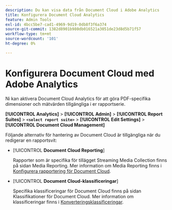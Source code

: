 ```yaml
---
description: Du kan visa data från Document Cloud i Adobe Analytics
title: Konfigurera Document Cloud Analytics
feature: Admin Tools
exl-id: 4bcc5be7-cad1-4969-9d19-0db8f3f6a374
source-git-commit: 1382d8901b980db016521a3051de23d8d5b71f57
workflow-type: tm+mt
source-wordcount: '101'
ht-degree: 0%

---
```


# Konfigurera Document Cloud med Adobe Analytics

Ni kan aktivera Document Cloud Analytics för att göra PDF-specifika dimensioner och mätvärden tillgängliga i er rapportserie.

**[!UICONTROL Analytics]** > **[!UICONTROL Admin]** > **[!UICONTROL Report Suites]** > **`<select report suite>`** > **[!UICONTROL Edit Settings]** > **[!UICONTROL Document Cloud Management]**

Följande alternativ för hantering av Document Cloud är tillgängliga när du redigerar en rapportsvit:

* [!UICONTROL **Document Cloud Reporting**]

  Rapporter som är specifika för tillägget Streaming Media Collection finns på sidan Media Reporting. Mer information om Media Reporting finns i [Konfigurera rapportering för Document Cloud](/help/admin/admin/c-manage-report-suites/c-edit-report-suites/document-cloud-config.md).

* [!UICONTROL **Document Cloud-klassificeringar**]

  Specifika klassificeringar för Document Cloud finns på sidan Klassifikationer för Document Cloud. Mer information om klassificeringar finns i [Konverteringsklassificeringar](/help/admin/admin/c-manage-report-suites/c-edit-report-suites/conversion-var-admin/conversion-classifications.md).
